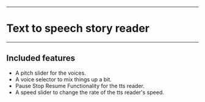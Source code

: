 ***
# Text to speech story reader
***

## Included features
* A pitch slider for the voices.
* A voice selector to mix things up a bit.
* Pause Stop Resume Functionality for the tts reader.
* A speed slider to change the rate of the tts reader's speed.